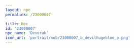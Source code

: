 ```yaml
---
layout: npc
permalink: /23000007

title: Npc
id: '23000007'
npc_name: 'Devorak'
icon_url: 'portrait/mob/23000007_b_devilhugeblue_p.png'
---
```

